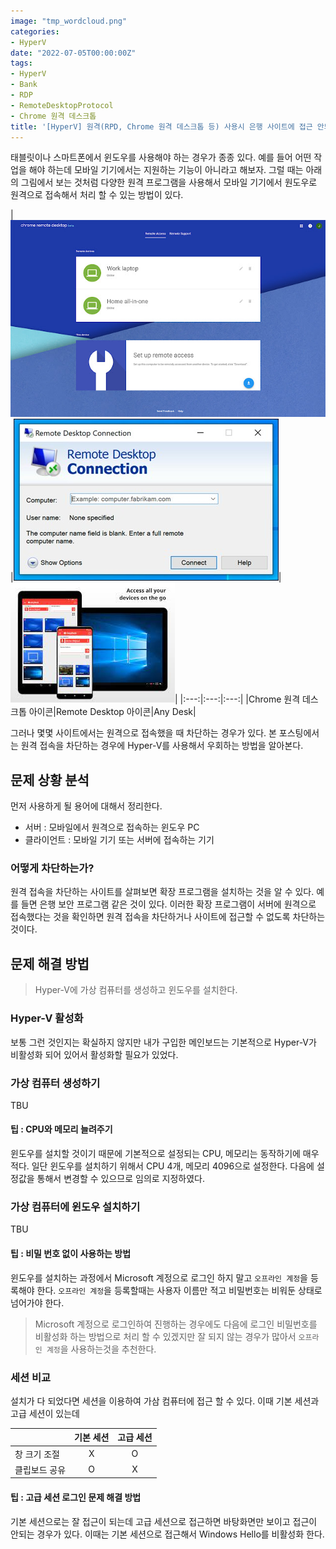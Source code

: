 ```yaml
---
image: "tmp_wordcloud.png"
categories:
- HyperV
date: "2022-07-05T00:00:00Z"
tags:
- HyperV
- Bank
- RDP
- RemoteDesktopProtocol
- Chrome 원격 데스크톱
title: '[HyperV] 원격(RPD, Chrome 원격 데스크톱 등) 사용시 은행 사이트에 접근 안되는 것을 HyperV로 해결하기'
---
```


태블릿이나 스마트폰에서 윈도우를 사용해야 하는 경우가 종종 있다. 예를 들어 어떤 작업을 해야 하는데 모바일 기기에서는 지원하는 기능이 아니라고 해보자. 그럴 때는 아래의 그림에서 보는 것처럼 다양한 원격 프로그램을 사용해서 모바일 기기에서 원도우로 원격으로 접속해서 처리 할 수 있는 방법이 있다.

|![/assets/images/undefined/unnamed.jpg)|![](/assets/images/undefined/img.jpg)|![](/assets/images/undefined/index.jpg](/assets/images/undefined/unnamed.jpg)|![](/assets/images/undefined/img.jpg)|![](/assets/images/undefined/index.jpg)|
|:---:|:---:|:---:|
|Chrome 원격 데스크톱 아이콘|Remote Desktop 아이콘|Any Desk|

그러나 몇몇 사이트에서는 원격으로 접속했을 때 차단하는 경우가 있다. 본 포스팅에서는 원격 접속을 차단하는 경우에 Hyper-V를 사용해서 우회하는 방법을 알아본다.

## 문제 상황 분석

먼저 사용하게 될 용어에 대해서 정리한다.

* 서버 : 모바일에서 원격으로 접속하는 윈도우 PC
* 클라이언트 : 모바일 기기 또는 서버에 접속하는 기기

### 어떻게 차단하는가?

원격 접속을 차단하는 사이트를 살펴보면 확장 프로그램을 설치하는 것을 알 수 있다. 예를 들면 은행 보안 프로그램 같은 것이 있다. 이러한 확장 프로그램이 서버에 원격으로 접속했다는 것을 확인하면 원격 접속을 차단하거나 사이트에 접근할 수 없도록 차단하는 것이다.

## 문제 해결 방법

> Hyper-V에 가상 컴퓨터를 생성하고 윈도우를 설치한다.

### Hyper-V 활성화

보통 그런 것인지는 확실하지 않지만 내가 구입한 메인보드는 기본적으로 Hyper-V가 비활성화 되어 있어서 활성화할 필요가 있었다.

### 가상 컴퓨터 생성하기

TBU

#### 팁 : CPU와 메모리 늘려주기

윈도우를 설치할 것이기 때문에 기본적으로 설정되는 CPU, 메모리는 동작하기에 매우 적다. 일단 윈도우를 설치하기 위해서 CPU 4개, 메모리 4096으로 설정한다. 다음에 설정값을 통해서 변경할 수 있으므로 임의로 지정하였다.

### 가상 컴퓨터에 윈도우 설치하기

TBU

#### 팁 : 비밀 번호 없이 사용하는 방법

윈도우를 설치하는 과정에서 Microsoft 계정으로 로그인 하지 말고 ```오프라인 계정```을 등록해야 한다. ```오프라인 계정```을 등록할때는 사용자 이름만 적고 비밀번호는 비워둔 상태로 넘어가야 한다.

> Microsoft 계정으로 로그인하여 진행하는 경우에도 다음에 로그인 비밀번호를 비활성화 하는 방법으로 처리 할 수 있겠지만 잘 되지 않는 경우가 많아서 ```오프라인 계정```을 사용하는것을 추천한다.

### 세션 비교

설치가 다 되었다면 세션을 이용하여 가삼 컴퓨터에 접근 할 수 있다. 이때 기본 세션과 고급 세션이 있는데 

||기본 세션|고급 세션|
|:---|:---:|:---:|
|창 크기 조절|X|O|
|클립보드 공유|O|X|

#### 팁 : 고급 세션 로그인 문제 해결 방법

기본 세션으로는 잘 접근이 되는데 고급 세션으로 접근하면 바탕화면만 보이고 접근이 안되는 경우가 있다. 이때는 기본 세션으로 접근해서 Windows Hello를 비활성화 한다.
